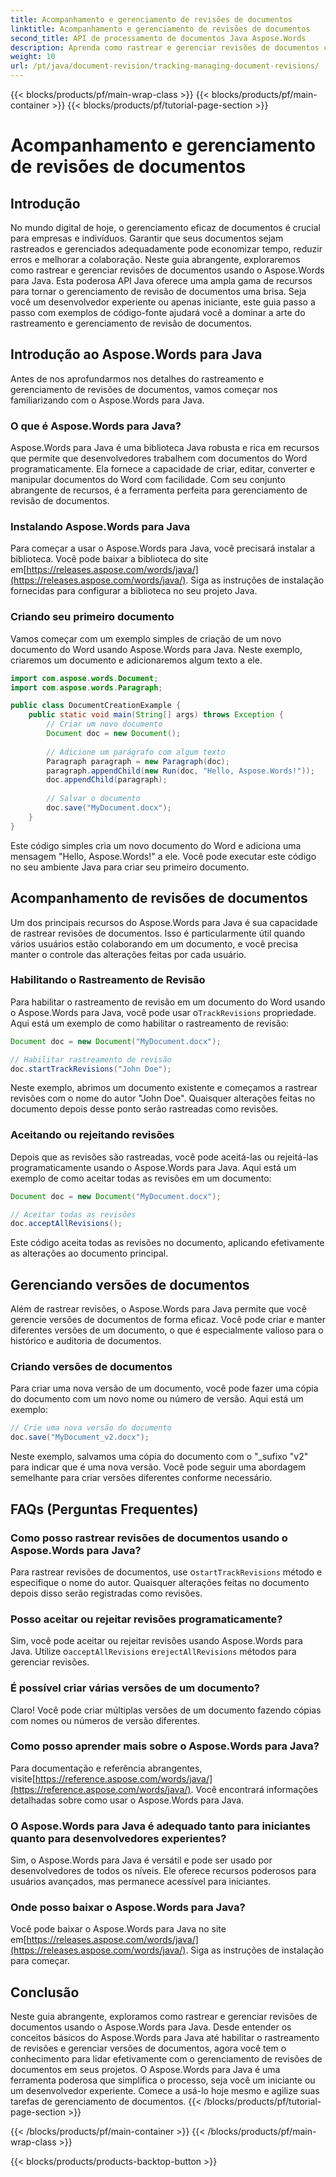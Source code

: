 ```yaml
---
title: Acompanhamento e gerenciamento de revisões de documentos
linktitle: Acompanhamento e gerenciamento de revisões de documentos
second_title: API de processamento de documentos Java Aspose.Words
description: Aprenda como rastrear e gerenciar revisões de documentos com Aspose.Words para Java neste guia abrangente. Obtenha instruções passo a passo e exemplos de código-fonte.
weight: 10
url: /pt/java/document-revision/tracking-managing-document-revisions/
---
```


{{< blocks/products/pf/main-wrap-class >}}
{{< blocks/products/pf/main-container >}}
{{< blocks/products/pf/tutorial-page-section >}}

# Acompanhamento e gerenciamento de revisões de documentos


## Introdução

No mundo digital de hoje, o gerenciamento eficaz de documentos é crucial para empresas e indivíduos. Garantir que seus documentos sejam rastreados e gerenciados adequadamente pode economizar tempo, reduzir erros e melhorar a colaboração. Neste guia abrangente, exploraremos como rastrear e gerenciar revisões de documentos usando o Aspose.Words para Java. Esta poderosa API Java oferece uma ampla gama de recursos para tornar o gerenciamento de revisão de documentos uma brisa. Seja você um desenvolvedor experiente ou apenas iniciante, este guia passo a passo com exemplos de código-fonte ajudará você a dominar a arte do rastreamento e gerenciamento de revisão de documentos.

## Introdução ao Aspose.Words para Java

Antes de nos aprofundarmos nos detalhes do rastreamento e gerenciamento de revisões de documentos, vamos começar nos familiarizando com o Aspose.Words para Java.

### O que é Aspose.Words para Java?

Aspose.Words para Java é uma biblioteca Java robusta e rica em recursos que permite que desenvolvedores trabalhem com documentos do Word programaticamente. Ela fornece a capacidade de criar, editar, converter e manipular documentos do Word com facilidade. Com seu conjunto abrangente de recursos, é a ferramenta perfeita para gerenciamento de revisão de documentos.

### Instalando Aspose.Words para Java

 Para começar a usar o Aspose.Words para Java, você precisará instalar a biblioteca. Você pode baixar a biblioteca do site em[https://releases.aspose.com/words/java/](https://releases.aspose.com/words/java/). Siga as instruções de instalação fornecidas para configurar a biblioteca no seu projeto Java.

### Criando seu primeiro documento

Vamos começar com um exemplo simples de criação de um novo documento do Word usando Aspose.Words para Java. Neste exemplo, criaremos um documento e adicionaremos algum texto a ele.

```java
import com.aspose.words.Document;
import com.aspose.words.Paragraph;

public class DocumentCreationExample {
    public static void main(String[] args) throws Exception {
        // Criar um novo documento
        Document doc = new Document();
        
        // Adicione um parágrafo com algum texto
        Paragraph paragraph = new Paragraph(doc);
        paragraph.appendChild(new Run(doc, "Hello, Aspose.Words!"));
        doc.appendChild(paragraph);
        
        // Salvar o documento
        doc.save("MyDocument.docx");
    }
}
```

Este código simples cria um novo documento do Word e adiciona uma mensagem "Hello, Aspose.Words!" a ele. Você pode executar este código no seu ambiente Java para criar seu primeiro documento.

## Acompanhamento de revisões de documentos

Um dos principais recursos do Aspose.Words para Java é sua capacidade de rastrear revisões de documentos. Isso é particularmente útil quando vários usuários estão colaborando em um documento, e você precisa manter o controle das alterações feitas por cada usuário.

### Habilitando o Rastreamento de Revisão

 Para habilitar o rastreamento de revisão em um documento do Word usando o Aspose.Words para Java, você pode usar o`TrackRevisions` propriedade. Aqui está um exemplo de como habilitar o rastreamento de revisão:

```java
Document doc = new Document("MyDocument.docx");

// Habilitar rastreamento de revisão
doc.startTrackRevisions("John Doe");
```

Neste exemplo, abrimos um documento existente e começamos a rastrear revisões com o nome do autor "John Doe". Quaisquer alterações feitas no documento depois desse ponto serão rastreadas como revisões.

### Aceitando ou rejeitando revisões

Depois que as revisões são rastreadas, você pode aceitá-las ou rejeitá-las programaticamente usando o Aspose.Words para Java. Aqui está um exemplo de como aceitar todas as revisões em um documento:

```java
Document doc = new Document("MyDocument.docx");

// Aceitar todas as revisões
doc.acceptAllRevisions();
```

Este código aceita todas as revisões no documento, aplicando efetivamente as alterações ao documento principal.

## Gerenciando versões de documentos

Além de rastrear revisões, o Aspose.Words para Java permite que você gerencie versões de documentos de forma eficaz. Você pode criar e manter diferentes versões de um documento, o que é especialmente valioso para o histórico e auditoria de documentos.

### Criando versões de documentos

Para criar uma nova versão de um documento, você pode fazer uma cópia do documento com um novo nome ou número de versão. Aqui está um exemplo:

```java
// Crie uma nova versão do documento
doc.save("MyDocument_v2.docx");
```

Neste exemplo, salvamos uma cópia do documento com o "_sufixo "v2" para indicar que é uma nova versão. Você pode seguir uma abordagem semelhante para criar versões diferentes conforme necessário.

## FAQs (Perguntas Frequentes)

### Como posso rastrear revisões de documentos usando o Aspose.Words para Java?

 Para rastrear revisões de documentos, use o`startTrackRevisions` método e especifique o nome do autor. Quaisquer alterações feitas no documento depois disso serão registradas como revisões.

### Posso aceitar ou rejeitar revisões programaticamente?

 Sim, você pode aceitar ou rejeitar revisões usando Aspose.Words para Java. Utilize o`acceptAllRevisions` e`rejectAllRevisions` métodos para gerenciar revisões.

### É possível criar várias versões de um documento?

Claro! Você pode criar múltiplas versões de um documento fazendo cópias com nomes ou números de versão diferentes.

### Como posso aprender mais sobre o Aspose.Words para Java?

 Para documentação e referência abrangentes, visite[https://reference.aspose.com/words/java/](https://reference.aspose.com/words/java/). Você encontrará informações detalhadas sobre como usar o Aspose.Words para Java.

### O Aspose.Words para Java é adequado tanto para iniciantes quanto para desenvolvedores experientes?

Sim, o Aspose.Words para Java é versátil e pode ser usado por desenvolvedores de todos os níveis. Ele oferece recursos poderosos para usuários avançados, mas permanece acessível para iniciantes.

### Onde posso baixar o Aspose.Words para Java?

Você pode baixar o Aspose.Words para Java no site em[https://releases.aspose.com/words/java/](https://releases.aspose.com/words/java/). Siga as instruções de instalação para começar.

## Conclusão

Neste guia abrangente, exploramos como rastrear e gerenciar revisões de documentos usando o Aspose.Words para Java. Desde entender os conceitos básicos do Aspose.Words para Java até habilitar o rastreamento de revisões e gerenciar versões de documentos, agora você tem o conhecimento para lidar efetivamente com o gerenciamento de revisões de documentos em seus projetos. O Aspose.Words para Java é uma ferramenta poderosa que simplifica o processo, seja você um iniciante ou um desenvolvedor experiente. Comece a usá-lo hoje mesmo e agilize suas tarefas de gerenciamento de documentos.
{{< /blocks/products/pf/tutorial-page-section >}}

{{< /blocks/products/pf/main-container >}}
{{< /blocks/products/pf/main-wrap-class >}}

{{< blocks/products/products-backtop-button >}}
